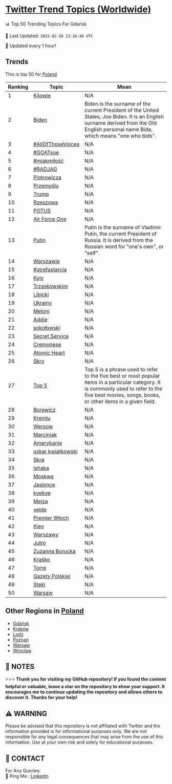 [Twitter Trend Topics (Worldwide)](https://github.com/ErcinDedeoglu/Twitter-Trend-Topics)
==========


📊 Top 50 Trending Topics For Gdańsk

📆 Last Updated: `2023-02-20 23:16:46 UTC`

🔧 Updated every 1 hour!


## Trends

This is top 50 for [Poland](</Poland>)

| Ranking | Topic | Mean |
| ------- | ------------ | ------------ |
| 1 | [Kijowie](http://twitter.com/search?q=Kijowie) | N/A |
| 2 | [Biden](http://twitter.com/search?q=Biden) | Biden is the surname of the current President of the United States, Joe Biden. It is an English surname derived from the Old English personal name Bida, which means "one who bids". |
| 3 | [#AllOfThoseVoices](http://twitter.com/search?q=%23AllOfThoseVoices) | N/A |
| 4 | [#GOATsoe](http://twitter.com/search?q=%23GOATsoe) | N/A |
| 5 | [#mjakmiłość](http://twitter.com/search?q=%23mjakmi%c5%82o%c5%9b%c4%87) | N/A |
| 6 | [#RADJAG](http://twitter.com/search?q=%23RADJAG) | N/A |
| 7 | [Piotrowicza](http://twitter.com/search?q=Piotrowicza) | N/A |
| 8 | [Przemyślu](http://twitter.com/search?q=Przemy%c5%9blu) | N/A |
| 9 | [Trump](http://twitter.com/search?q=Trump) | N/A |
| 10 | [Rzeszowa](http://twitter.com/search?q=Rzeszowa) | N/A |
| 11 | [POTUS](http://twitter.com/search?q=POTUS) | N/A |
| 12 | [Air Force One](http://twitter.com/search?q=Air+Force+One) | N/A |
| 13 | [Putin](http://twitter.com/search?q=Putin) | Putin is the surname of Vladimir Putin, the current President of Russia. It is derived from the Russian word for "one's own", or "self". |
| 14 | [Warszawie](http://twitter.com/search?q=Warszawie) | N/A |
| 15 | [#strefastarcia](http://twitter.com/search?q=%23strefastarcia) | N/A |
| 16 | [Kyiv](http://twitter.com/search?q=Kyiv) | N/A |
| 17 | [Trzaskowskim](http://twitter.com/search?q=Trzaskowskim) | N/A |
| 18 | [Libicki](http://twitter.com/search?q=Libicki) | N/A |
| 19 | [Ukrainy](http://twitter.com/search?q=Ukrainy) | N/A |
| 20 | [Meloni](http://twitter.com/search?q=Meloni) | N/A |
| 21 | [Addie](http://twitter.com/search?q=Addie) | N/A |
| 22 | [sokołowski](http://twitter.com/search?q=soko%c5%82owski) | N/A |
| 23 | [Secret Service](http://twitter.com/search?q=Secret+Service) | N/A |
| 24 | [Cremonese](http://twitter.com/search?q=Cremonese) | N/A |
| 25 | [Atomic Heart](http://twitter.com/search?q=Atomic+Heart) | N/A |
| 26 | [Skry](http://twitter.com/search?q=Skry) | N/A |
| 27 | [Top 5](http://twitter.com/search?q=Top+5) | Top 5 is a phrase used to refer to the five best or most popular items in a particular category. It is commonly used to refer to the five best movies, songs, books, or other items in a given field. |
| 28 | [Borewicz](http://twitter.com/search?q=Borewicz) | N/A |
| 29 | [Kremlu](http://twitter.com/search?q=Kremlu) | N/A |
| 30 | [Wersow](http://twitter.com/search?q=Wersow) | N/A |
| 31 | [Marciniak](http://twitter.com/search?q=Marciniak) | N/A |
| 32 | [Amerykanie](http://twitter.com/search?q=Amerykanie) | N/A |
| 33 | [oskar kwiatkowski](http://twitter.com/search?q=oskar+kwiatkowski) | N/A |
| 34 | [Skra](http://twitter.com/search?q=Skra) | N/A |
| 35 | [Ishaka](http://twitter.com/search?q=Ishaka) | N/A |
| 36 | [Moskwą](http://twitter.com/search?q=Moskw%c4%85) | N/A |
| 37 | [Jasionce](http://twitter.com/search?q=Jasionce) | N/A |
| 38 | [kvekve](http://twitter.com/search?q=kvekve) | N/A |
| 39 | [Mejza](http://twitter.com/search?q=Mejza) | N/A |
| 40 | [velde](http://twitter.com/search?q=velde) | N/A |
| 41 | [Premier Włoch](http://twitter.com/search?q=Premier+W%c5%82och) | N/A |
| 42 | [Kiev](http://twitter.com/search?q=Kiev) | N/A |
| 43 | [Warszawy](http://twitter.com/search?q=Warszawy) | N/A |
| 44 | [Jutro](http://twitter.com/search?q=Jutro) | N/A |
| 45 | [Zuzanna Borucka](http://twitter.com/search?q=Zuzanna+Borucka) | N/A |
| 46 | [Kraśko](http://twitter.com/search?q=Kra%c5%9bko) | N/A |
| 47 | [Torre](http://twitter.com/search?q=Torre) | N/A |
| 48 | [Gazety Polskiej](http://twitter.com/search?q=Gazety+Polskiej) | N/A |
| 49 | [Steki](http://twitter.com/search?q=Steki) | N/A |
| 50 | [Warsaw](http://twitter.com/search?q=Warsaw) | N/A |



## Other Regions in [Poland](</Poland>)

* [Gdańsk](</Poland/Gdańsk.md>)
* [Kraków](</Poland/Kraków.md>)
* [Lodz](</Poland/Lodz.md>)
* [Poznań](</Poland/Poznań.md>)
* [Warsaw](</Poland/Warsaw.md>)
* [Wroclaw](</Poland/Wroclaw.md>)



## 📝 NOTES

⭐⭐⭐ **Thank you for visiting my GitHub repository! If you found the content helpful or valuable, leave a star on the repository to show your support. It encourages me to continue updating the repository and allows others to discover it. Thanks for your help!**


## ⚠️ WARNING

Please be advised that this repository is not affiliated with Twitter and the information provided is for informational purposes only. We are not responsible for any legal consequences that may arise from the use of this information. Use at your own risk and solely for educational purposes.


## 📨 CONTACT

 For Any Queries:  
            🏓 Ping Me : [LinkedIn](https://www.linkedin.com/in/ercindedeoglu/)

